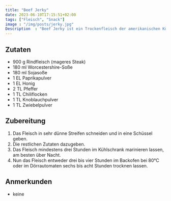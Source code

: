```yaml
---
title: "Beef Jerky"
date: 2023-06-10T17:15:51+02:00
tags: ["Fleisch", "Snack"]
image : "/img/posts/jerky.jpg"
Description  : "Beef Jerky ist ein Trockenfleisch der amerikanischen Küche aus mariniertem oder gesalzenem, in dünne Streifen geschnittenem Rindfleisch."
---
```

## Zutaten

- 900 g Rindfleisch (mageres Steak)
- 180 ml Worcestershire-Soße
- 180 ml Sojasoße
- 1 EL Paprikapulver
- 1 EL Honig
- 2 TL Pfeffer
- 1 TL Chiliflocken
- 1 TL Knoblauchpulver
- 1 TL Zwiebelpulver

## Zubereitung

1. Das Fleisch in sehr dünne Streifen schneiden und in eine Schüssel geben.
2. Die restlichen Zutaten dazugeben.
3. Das Fleisch mindestens drei Stunden im Kühlschrank marinieren lassen, am besten über Nacht.
4. Nun das Fleisch entweder drei bis vier Stunden im Backofen bei 80°C oder im Dörrautomaten sechs bis acht Stunden trocknen lassen.

## Anmerkunden
- keine
